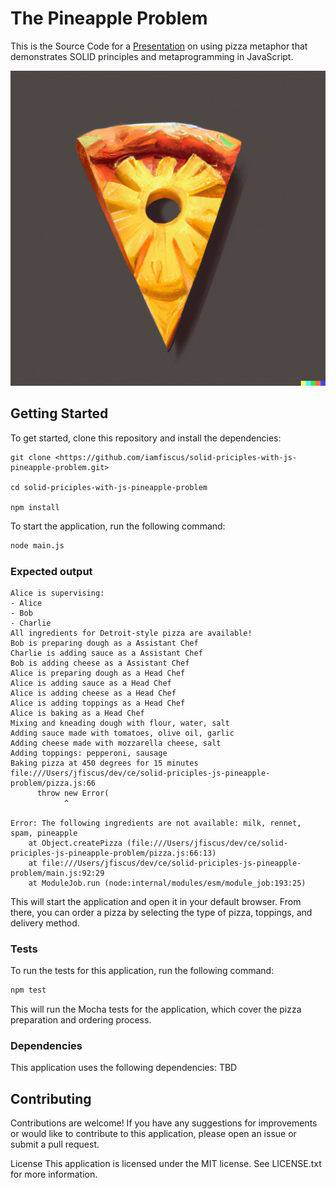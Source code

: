 # The Pineapple Problem
This is the Source Code for a [Presentation](https://docs.google.com/presentation/d/1UyJhhxz0SjrF12_0TRCo_qW_-5Wx6kgmzsh3DsNyRRI/edit?usp=sharing) on using pizza metaphor that demonstrates SOLID principles and metaprogramming in JavaScript.

![Pizza Slice](/assets/pineapple-problem.png "Pizza Slice")

## Getting Started
To get started, clone this repository and install the dependencies:

```
git clone <https://github.com/iamfiscus/solid-priciples-with-js-pineapple-problem.git>

cd solid-priciples-with-js-pineapple-problem

npm install
```
To start the application, run the following command:

``` bash
node main.js
```

### Expected output
```
Alice is supervising:
- Alice
- Bob
- Charlie
All ingredients for Detroit-style pizza are available!
Bob is preparing dough as a Assistant Chef
Charlie is adding sauce as a Assistant Chef
Bob is adding cheese as a Assistant Chef
Alice is preparing dough as a Head Chef
Alice is adding sauce as a Head Chef
Alice is adding cheese as a Head Chef
Alice is adding toppings as a Head Chef
Alice is baking as a Head Chef
Mixing and kneading dough with flour, water, salt
Adding sauce made with tomatoes, olive oil, garlic
Adding cheese made with mozzarella cheese, salt
Adding toppings: pepperoni, sausage
Baking pizza at 450 degrees for 15 minutes
file:///Users/jfiscus/dev/ce/solid-priciples-js-pineapple-problem/pizza.js:66
      throw new Error(
            ^

Error: The following ingredients are not available: milk, rennet, spam, pineapple
    at Object.createPizza (file:///Users/jfiscus/dev/ce/solid-priciples-js-pineapple-problem/pizza.js:66:13)
    at file:///Users/jfiscus/dev/ce/solid-priciples-js-pineapple-problem/main.js:92:29
    at ModuleJob.run (node:internal/modules/esm/module_job:193:25)
```

This will start the application and open it in your default browser. From there, you can order a pizza by selecting the type of pizza, toppings, and delivery method.

### Tests
To run the tests for this application, run the following command:

``` bash
npm test
```
This will run the Mocha tests for the application, which cover the pizza preparation and ordering process.

### Dependencies
This application uses the following dependencies:
TBD

## Contributing
Contributions are welcome! If you have any suggestions for improvements or would like to contribute to this application, please open an issue or submit a pull request.

License
This application is licensed under the MIT license. See LICENSE.txt for more information.
